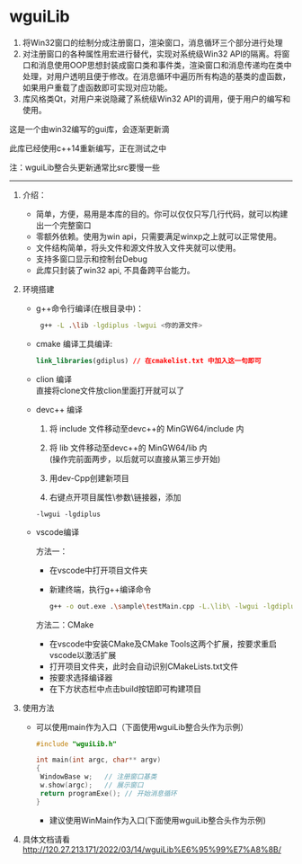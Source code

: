 # wguiLib

1.	将Win32窗口的绘制分成注册窗口，渲染窗口，消息循环三个部分进行处理
2.	对注册窗口的各种属性用宏进行替代，实现对系统级Win32 API的隔离。将窗口和消息使用OOP思想封装成窗口类和事件类，渲染窗口和消息传递均在类中处理，对用户透明且便于修改。在消息循环中遍历所有构造的基类的虚函数，如果用户重载了虚函数即可实现对应功能。
3.	库风格类Qt，对用户来说隐藏了系统级Win32 API的调用，便于用户的编写和使用。

这是一个由win32编写的gui库，会逐渐更新滴

此库已经使用c++14重新编写，正在测试之中 

注：wguiLib整合头更新通常比src要慢一些

***********

1. 介绍：
   
   * 简单，方便，易用是本库的目的。你可以仅仅只写几行代码，就可以构建出一个完整窗口
   * 零额外依赖。使用为win api，只需要满足winxp之上就可以正常使用。
   * 文件结构简单，将头文件和源文件放入文件夹就可以使用。
   * 支持多窗口显示和控制台Debug
   * 此库只封装了win32 api, 不具备跨平台能力。  

2. 环境搭建  
   
   * g++命令行编译(在根目录中)：
     
     ```bash
      g++ -L .\lib -lgdiplus -lwgui <你的源文件>
     ```
   
   * cmake 编译工具编译:
     
     ```cmake
     link_libraries(gdiplus) // 在cmakelist.txt 中加入这一句即可
     ```
   
   * clion 编译  
     直接将clone文件放clion里面打开就可以了  
   
   * devc++ 编译 
     
     1. 将 include 文件移动至devc++的 MinGW64/include 内
     
     2. 将 lib 文件移动至devc++的 MinGW64/lib 内  
        (操作完前面两步，以后就可以直接从第三步开始)
     
     3. 用dev-Cpp创建新项目
     
     4. 右键点开项目属性\参数\链接器，添加
     
     ```g++
     -lwgui -lgdiplus
     ```
   
   * vscode编译
     
     方法一：
     
     - 在vscode中打开项目文件夹
     
     - 新建终端，执行g++编译命令
       
       ```bash
       g++ -o out.exe .\sample\testMain.cpp -L.\lib\ -lwgui -lgdiplus
       ```
     
     方法二：CMake
     
     - 在vscode中安装CMake及CMake Tools这两个扩展，按要求重启vscode以激活扩展
     - 打开项目文件夹，此时会自动识别CMakeLists.txt文件
     - 按要求选择编译器
     - 在下方状态栏中点击build按钮即可构建项目
       
       

3. 使用方法 
   
   * 可以使用main作为入口（下面使用wguiLib整合头作为示例）  
     
     ```c++
     #include "wguiLib.h"
     
     int main(int argc, char** argv)
     {
      WindowBase w;   // 注册窗口基类
      w.show(argc);   // 展示窗口
      return programExe(); // 开始消息循环
     }
     ```
     
     * 建议使用WinMain作为入口(下面使用wguiLib整合头作为示例)

4. 具体文档请看   
   http://120.27.213.171/2022/03/14/wguiLib%E6%95%99%E7%A8%8B/
